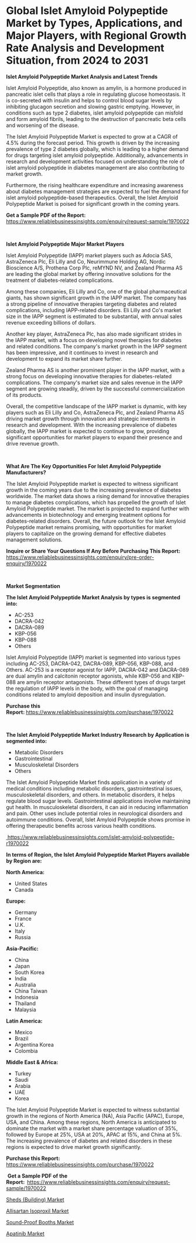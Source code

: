 <p><h1>Global Islet Amyloid Polypeptide Market by Types, Applications, and Major Players, with Regional Growth Rate Analysis and Development Situation, from 2024 to 2031</h1></p><p><strong>Islet Amyloid Polypeptide Market Analysis and Latest Trends</strong></p>
<p><p>Islet Amyloid Polypeptide, also known as amylin, is a hormone produced in pancreatic islet cells that plays a role in regulating glucose homeostasis. It is co-secreted with insulin and helps to control blood sugar levels by inhibiting glucagon secretion and slowing gastric emptying. However, in conditions such as type 2 diabetes, islet amyloid polypeptide can misfold and form amyloid fibrils, leading to the destruction of pancreatic beta cells and worsening of the disease.</p><p>The Islet Amyloid Polypeptide Market is expected to grow at a CAGR of 4.5% during the forecast period. This growth is driven by the increasing prevalence of type 2 diabetes globally, which is leading to a higher demand for drugs targeting islet amyloid polypeptide. Additionally, advancements in research and development activities focused on understanding the role of islet amyloid polypeptide in diabetes management are also contributing to market growth.</p><p>Furthermore, the rising healthcare expenditure and increasing awareness about diabetes management strategies are expected to fuel the demand for islet amyloid polypeptide-based therapeutics. Overall, the Islet Amyloid Polypeptide Market is poised for significant growth in the coming years.</p></p>
<p><strong>Get a Sample PDF of the Report:&nbsp;</strong> <a href="https://www.reliablebusinessinsights.com/enquiry/request-sample/1970022">https://www.reliablebusinessinsights.com/enquiry/request-sample/1970022</a></p>
<p>&nbsp;</p>
<p><strong>Islet Amyloid Polypeptide Major Market Players</strong></p>
<p><p>Islet Amyloid Polypeptide (IAPP) market players such as Adocia SAS, AstraZeneca Plc, Eli Lilly and Co, Neurimmune Holding AG, Nordic Bioscience A/S, Prothena Corp Plc, reMYND NV, and Zealand Pharma AS are leading the global market by offering innovative solutions for the treatment of diabetes-related complications.</p><p>Among these companies, Eli Lilly and Co, one of the global pharmaceutical giants, has shown significant growth in the IAPP market. The company has a strong pipeline of innovative therapies targeting diabetes and related complications, including IAPP-related disorders. Eli Lilly and Co's market size in the IAPP segment is estimated to be substantial, with annual sales revenue exceeding billions of dollars.</p><p>Another key player, AstraZeneca Plc, has also made significant strides in the IAPP market, with a focus on developing novel therapies for diabetes and related conditions. The company's market growth in the IAPP segment has been impressive, and it continues to invest in research and development to expand its market share further.</p><p>Zealand Pharma AS is another prominent player in the IAPP market, with a strong focus on developing innovative therapies for diabetes-related complications. The company's market size and sales revenue in the IAPP segment are growing steadily, driven by the successful commercialization of its products.</p><p>Overall, the competitive landscape of the IAPP market is dynamic, with key players such as Eli Lilly and Co, AstraZeneca Plc, and Zealand Pharma AS driving market growth through innovation and strategic investments in research and development. With the increasing prevalence of diabetes globally, the IAPP market is expected to continue to grow, providing significant opportunities for market players to expand their presence and drive revenue growth.</p></p>
<p>&nbsp;</p>
<p><strong>What Are The Key Opportunities For Islet Amyloid Polypeptide Manufacturers?</strong></p>
<p><p>The Islet Amyloid Polypeptide market is expected to witness significant growth in the coming years due to the increasing prevalence of diabetes worldwide. The market data shows a rising demand for innovative therapies to manage diabetes complications, which has propelled the growth of Islet Amyloid Polypeptide market. The market is projected to expand further with advancements in biotechnology and emerging treatment options for diabetes-related disorders. Overall, the future outlook for the Islet Amyloid Polypeptide market remains promising, with opportunities for market players to capitalize on the growing demand for effective diabetes management solutions.</p></p>
<p><strong>Inquire or Share Your Questions If Any Before Purchasing This Report:</strong> <a href="https://www.reliablebusinessinsights.com/enquiry/pre-order-enquiry/1970022">https://www.reliablebusinessinsights.com/enquiry/pre-order-enquiry/1970022</a></p>
<p>&nbsp;</p>
<p><strong>Market Segmentation</strong></p>
<p><strong>The Islet Amyloid Polypeptide Market Analysis by types is segmented into:</strong></p>
<p><ul><li>AC-253</li><li>DACRA-042</li><li>DACRA-089</li><li>KBP-056</li><li>KBP-088</li><li>Others</li></ul></p>
<p><p>Islet Amyloid Polypeptide (IAPP) market is segmented into various types including AC-253, DACRA-042, DACRA-089, KBP-056, KBP-088, and Others. AC-253 is a receptor agonist for IAPP, DACRA-042 and DACRA-089 are dual amylin and calcitonin receptor agonists, while KBP-056 and KBP-088 are amylin receptor antagonists. These different types of drugs target the regulation of IAPP levels in the body, with the goal of managing conditions related to amyloid deposition and insulin dysregulation.</p></p>
<p><strong>Purchase this Report:&nbsp;</strong><a href="https://www.reliablebusinessinsights.com/purchase/1970022">https://www.reliablebusinessinsights.com/purchase/1970022</a></p>
<p>&nbsp;</p>
<p><strong>The Islet Amyloid Polypeptide Market Industry Research by Application is segmented into:</strong></p>
<p><ul><li>Metabolic Disorders</li><li>Gastrointestinal</li><li>Musculoskeletal Disorders</li><li>Others</li></ul></p>
<p><p>The Islet Amyloid Polypeptide Market finds application in a variety of medical conditions including metabolic disorders, gastrointestinal issues, musculoskeletal disorders, and others. In metabolic disorders, it helps regulate blood sugar levels. Gastrointestinal applications involve maintaining gut health. In musculoskeletal disorders, it can aid in reducing inflammation and pain. Other uses include potential roles in neurological disorders and autoimmune conditions. Overall, Islet Amyloid Polypeptide shows promise in offering therapeutic benefits across various health conditions.</p></p>
<p><a href="https://www.reliablebusinessinsights.com/islet-amyloid-polypeptide-r1970022">&nbsp;https://www.reliablebusinessinsights.com/islet-amyloid-polypeptide-r1970022</a></p>
<p><strong>In terms of Region, the Islet Amyloid Polypeptide Market Players available by Region are:</strong></p>
<p>
    <p> <strong> North America: </strong>
        <ul>
            <li>United States</li>
            <li>Canada</li>
        </ul>
        </p> 
    <p> <strong> Europe: </strong>
        <ul>
            <li>Germany</li>
            <li>France</li>
            <li>U.K.</li>
            <li>Italy</li>
            <li>Russia</li>
        </ul>
        </p> 
    <p> <strong> Asia-Pacific: </strong>
        <ul>
            <li>China</li>
            <li>Japan</li>
            <li>South Korea</li>
            <li>India</li>
            <li>Australia</li>
            <li>China Taiwan</li>
            <li>Indonesia</li>
            <li>Thailand</li>
            <li>Malaysia</li>
        </ul>
        </p> 
    <p> <strong> Latin America: </strong>
        <ul>
            <li>Mexico</li>
            <li>Brazil</li>
            <li>Argentina Korea</li>
            <li>Colombia</li>
        </ul>
        </p> 
    <p> <strong> Middle East & Africa: </strong>
        <ul>
            <li>Turkey</li>
            <li>Saudi</li>
            <li>Arabia</li>
            <li>UAE</li>
            <li>Korea</li>
        </ul>
    </p>
    </p>
<p><p>The Islet Amyloid Polypeptide Market is expected to witness substantial growth in the regions of North America (NA), Asia Pacific (APAC), Europe, USA, and China. Among these regions, North America is anticipated to dominate the market with a market share percentage valuation of 35%, followed by Europe at 25%, USA at 20%, APAC at 15%, and China at 5%. The increasing prevalence of diabetes and related disorders in these regions is expected to drive market growth significantly.</p></p>
<p><strong>Purchase this Report: </strong><a href="https://www.reliablebusinessinsights.com/purchase/1970022">https://www.reliablebusinessinsights.com/purchase/1970022</a></p>
<p>&nbsp;<strong>Get a Sample PDF of the Report:&nbsp;&nbsp;</strong><a href="https://www.reliablebusinessinsights.com/enquiry/request-sample/1970022">https://www.reliablebusinessinsights.com/enquiry/request-sample/1970022</a></p>
<p><strong></strong></p>
<p><p><a href="https://www.linkedin.com/pulse/sheds-building-market-size-type-large-101-sqftmedium-45-101-4w4zf?trackingId=Ystzvcq8Q6W1pXLVDy28Xg%3D%3D">Sheds (Building) Market</a></p><p><a href="https://github.com/sosoelmasry38/Market-Research-Report-List-1/blob/main/allisartan-isoproxil-market.md">Allisartan Isoproxil Market</a></p><p><a href="https://www.linkedin.com/pulse/global-sound-proof-booths-market-projected-grow-cagr-49-f2yjf?trackingId=8TvzcMBwTGa9Nn5Fn3npPA%3D%3D">Sound-Proof Booths Market</a></p><p><a href="https://github.com/muhammadasraf467/Market-Research-Report-List-1/blob/main/apatinib-market.md">Apatinib Market</a></p></p>
